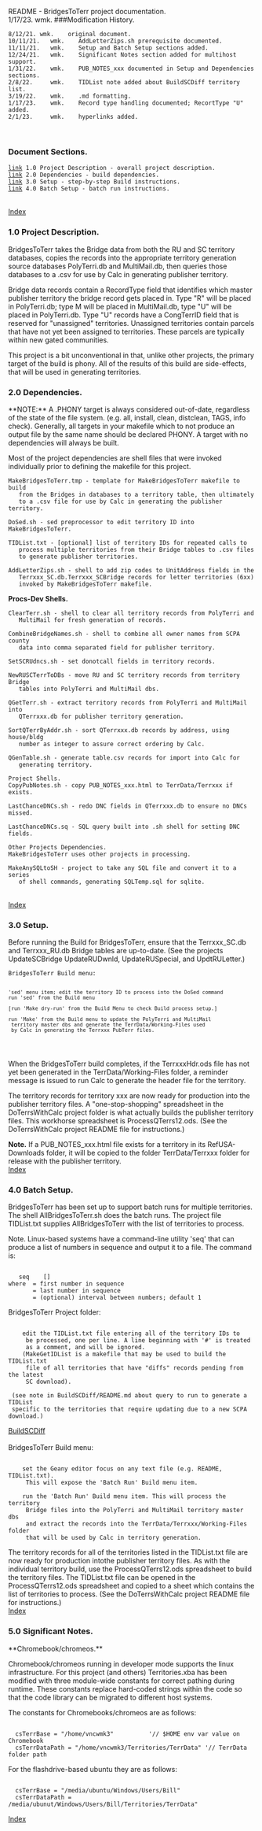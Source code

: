 README - BridgesToTerr project documentation.<br>
	1/17/23.	wmk.
###Modification History.
<pre><code>8/12/21.	wmk.	original document.
10/11/21.	wmk.	AddLetterZips.sh prerequisite documented.
11/11/21.	wmk.	Setup and Batch Setup sections added.
12/24/21.	wmk.	Significant Notes section added for multihost support.
1/31/22.	wmk.	PUB_NOTES_xxx documented in Setup and Dependencies sections.
2/8/22.		wmk.	TIDList note added about BuildSCDiff territory list.
3/19/22.	wmk.	.md formatting.
1/17/23.	wmk.	Record type handling documented; RecortType "U" added.
2/1/23.     wmk.    hyperlinks added.
</code></pre><br>
<h3 id="IX">Document Sections.</h3>
<pre><code><a href="#1.0">link</a> 1.0 Project Description - overall project description.
<a href="#2.0">link</a> 2.0 Dependencies - build dependencies.
<a href="#3.0">link</a> 3.0 Setup - step-by-step Build instructions.
<a href="#4.0">link</a> 4.0 Batch Setup - batch run instructions.
</code></pre><br><a href="#IX">Index</a>
<h3 id="1.0">1.0 Project Description.</h3>
BridgesToTerr takes the Bridge data from both the RU and SC territory
databases, copies the records into the appropriate territory generation
source databases PolyTerri.db and MultiMail.db, then queries those
databases to a .csv for use by Calc in generating publisher territory.

Bridge data records contain a RecordType field that identifies which
master publisher territory the bridge record gets placed in. Type "R" will be
placed in PolyTerri.db; type M will be placed in MultiMail.db, type "U" will
be placed in PolyTerri.db. Type "U" records have a CongTerrID field that is
reserved for "unassigned" territories. Unassigned territories contain parcels
that have not yet been assigned to territories. These parcels are typically
within new gated communities.

This project is a bit unconventional in that, unlike other projects, the
primary target of the build is phony. All of the results of this build
are side-effects, that will be used in generating territories.
<h3 id="2.0">2.0 Dependencies.</h3>
**NOTE:** A .PHONY target is always considered out-of-date, regardless of the
state of the file system. (e.g. all, install, clean, distclean, TAGS, info
check). Generally, all targets in your makefile which to not produce an
output file by the same name should be declared PHONY.
A target with no dependencies will always be built.

Most of the project dependencies are shell files that were invoked
individually prior to defining the makefile for this project.
<pre><code>MakeBridgesToTerr.tmp - template for MakeBridgesToTerr makefile to build
   from the Bridges in databases to a territory table, then ultimately
   to a .csv file for use by Calc in generating the publisher territory.

DoSed.sh - sed preprocessor to edit territory ID into MakeBridgesToTerr.

TIDList.txt - [optional] list of territory IDs for repeated calls to
   process multiple territories from their Bridge tables to .csv files
   to generate publisher territories.

AddLetterZips.sh - shell to add zip codes to UnitAddress fields in the
   Terrxxx_SC.db.Terrxxx_SCBridge records for letter territories (6xx)
   invoked by MakeBridgesToTerr makefile.
</code></pre>
**Procs-Dev Shells.**
<pre><code>ClearTerr.sh - shell to clear all territory records from PolyTerri and
   MultiMail for fresh generation of records.

CombineBridgeNames.sh - shell to combine all owner names from SCPA county
   data into comma separated field for publisher territory.

SetSCRUdncs.sh - set donotcall fields in territory records.

NewRUSCTerrToDBs - move RU and SC territory records from territory Bridge
   tables into PolyTerri and MultiMail dbs.

QGetTerr.sh - extract territory records from PolyTerri and MultiMail into
   QTerrxxx.db for publisher territory generation.

SortQTerrByAddr.sh - sort QTerrxxx.db records by address, using house/bldg
   number as integer to assure correct ordering by Calc.

QGenTable.sh - generate table.csv records for import into Calc for 
   generating territory.

Project Shells.
CopyPubNotes.sh - copy PUB_NOTES_xxx.html to TerrData/Terrxxx if exists.

LastChanceDNCs.sh - redo DNC fields in QTerrxxx.db to ensure no DNCs missed.

LastChanceDNCs.sq - SQL query built into .sh shell for setting DNC fields.

Other Projects Dependencies.
MakeBridgesToTerr uses other projects in processing.

MakeAnySQLtoSH - project to take any SQL file and convert it to a series
   of shell commands, generating SQLTemp.sql for sqlite.
</code></pre><br><a href="#IX">Index</a>
<h3 id="3.0">3.0 Setup.</h3>
Before running the Build for BridgesToTerr, ensure that the Terrxxx_SC.db
and Terrxxx_RU.db Bridge tables are up-to-date. (See the projects UpdateSCBridge
UpdateRUDwnld, UpdateRUSpecial,  and UpdtRULetter.)
<pre><code>BridgesToTerr Build menu:

	'sed' menu item; edit the territory ID to process into the DoSed command
	run 'sed' from the Build menu
	
	[run 'Make dry-run' from the Build Menu to check Build process setup.]
	
	run 'Make' from the Build menu to update the PolyTerri and MultiMail
	 territory master dbs and generate the TerrData/Working-Files used
	 by Calc in generating the Terrxxx_PubTerr files.
</code></pre>
When the BridgesToTerr build completes, if the TerrxxxHdr.ods file has 
not yet been generated in the TerrData/Working-Files folder, a reminder
message is issued to run Calc to generate the header file for the territory.

The territory records for territory xxx are now ready for production into
the publisher territory files. A "one-stop-shopping" spreadsheet in the
DoTerrsWithCalc project folder is what actually builds the publisher
territory files. This workhorse spreadsheet is ProcessQTerrs12.ods. (See
the DoTerrsWithCalc project README file for instructions.)

**Note.**
If a PUB\_NOTES_xxx.html file exists for a territory in its RefUSA-Downloads
folder, it will be copied to the folder TerrData/Terrxxx folder for release
with the publisher territory.<br><a href="#IX">Index</a>
<h3 id="4.0">4.0 Batch Setup.</h3>
BridgesToTerr has been set up to support batch runs for multiple territories.
The shell AllBridgesToTerr.sh does the batch runs. The project file 
TIDList.txt supplies AllBridgesToTerr with the list of territories to
process.

Note. Linux-based systems have a command-line utility 'seq' that can
produce a list of numbers in sequence and output it to a file. The command
is:
<pre><code>
   seq  <first> <last> [<interval>]
where <first> = first number in sequence
	  <last> = last number in sequence
	  <interval> = (optional) interval between numbers; default 1
</code></pre>
BridgesToTerr Project folder:
<pre><code>
	edit the TIDList.txt file entering all of the territory IDs to
	 be processed, one per line. A line beginning with '#' is treated
	 as a comment, and will be ignored.
	(MakeGetIDList is a makefile that may be used to build the TIDList.txt
	 file of all territories that have "diffs" records pending from the latest
	 SC download).
</code></pre>
	 (see note in BuildSCDiff/README.md about query to run to generate a TIDList
	 specific to the territories that require updating due to a new SCPA download.) 
 [BuildSCDiff](file:///media/fuse/crostini_67db2e155275fc7e48975519462d5b22a040848a_termina_penguin/GitHub/TerritoriesCB/Projects-Geany/BuildSCDiff/README.html#4.0)<br>	
BridgesToTerr Build menu:
<pre><code>
	set the Geany editor focus on any text file (e.g. README, TIDList.txt).
	 This will expose the 'Batch Run' Build menu item.
	
	run the 'Batch Run' Build menu item. This will process the territory
	 Bridge files into the PolyTerri and MultiMail territory master dbs
	 and extract the records into the TerrData/Terrxxx/Working-Files folder
	 that will be used by Calc in territory generation.
</code></pre>	
The territory records for all of the territories listed in the TIDList.txt
file are now ready for production intothe publisher territory files. As
with the individual territory build, use the ProcessQTerrs12.ods spreadsheet
to build the territory files. The TIDList.txt file can be opened in the
ProcessQTerrs12.ods spreadsheet and copied to a sheet which contains the
list of territories to process. (See the DoTerrsWithCalc project README file
for instructions.)<br><a href="#IX">Index</a>
<h3 id="5.0">5.0 Significant Notes.</h3>
**Chromebook/chromeos.**

Chromebook/chromeos running in developer mode supports the linux infrastructure.
For this project (and others) Territories.xba has been modified with three
module-wide constants for correct pathing during runtime. These constants
replace hard-coded strings within the code so that the code library can be
migrated to different host systems.

The constants for Chromebooks/chromeos are as follows:
<pre><code>
  csTerrBase = "/home/vncwmk3"  		'// $HOME env var value on Chromebook
  csTerrDataPath = "/home/vncwmk3/Territories/TerrData"	'// TerrData folder path
</code></pre>
For the flashdrive-based ubuntu they are as follows:
<pre><code>
  csTerrBase = "/media/ubuntu/Windows/Users/Bill"
  csTerrDataPath = /media/ubunut/Windows/Users/Bill/Territories/TerrData"
</code></pre>
<a href="#IX">Index</a>
